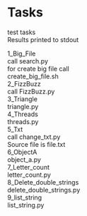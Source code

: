 # Tasks
test tasks  
Results printed to stdout  

1_Big_File  
  call search.py  
  for create big file call  
  create_big_file.sh  
2_FizzBuzz  
  call FizzBuzz.py  
3_Triangle  
  triangle.py  
4_Threads  
  threads.py  
5_Txt  
  call change_txt.py  
  Source file is file.txt  
6_ObjectA  
  object_a.py  
7_Letter_count  
  letter_count.py  
8_Delete_double_strings  
  delete_double_strings.py  
9_list_string  
  list_string.py  
  
